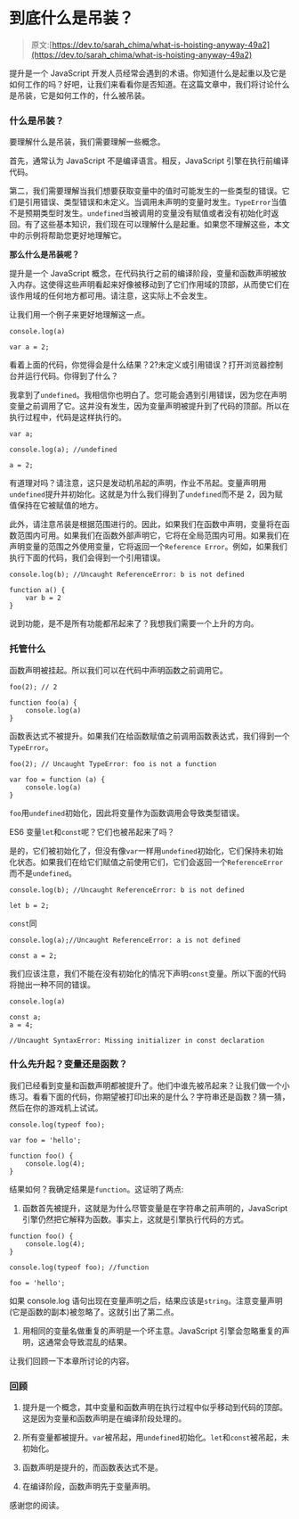 # 到底什么是吊装？

> 原文:[https://dev.to/sarah_chima/what-is-hoisting-anyway-49a2](https://dev.to/sarah_chima/what-is-hoisting-anyway-49a2)

提升是一个 JavaScript 开发人员经常会遇到的术语。你知道什么是起重以及它是如何工作的吗？好吧，让我们来看看你是否知道。在这篇文章中，我们将讨论什么是吊装，它是如何工作的，什么被吊装。

### 什么是吊装？

要理解什么是吊装，我们需要理解一些概念。

首先，通常认为 JavaScript 不是编译语言。相反，JavaScript 引擎在执行前编译代码。

第二，我们需要理解当我们想要获取变量中的值时可能发生的一些类型的错误。它们是引用错误、类型错误和未定义。当调用未声明的变量时发生。`TypeError`当值不是预期类型时发生。`undefined`当被调用的变量没有赋值或者没有初始化时返回。有了这些基本知识，我们现在可以理解什么是起重。如果您不理解这些，本文中的示例将帮助您更好地理解它。

**那么什么是吊装呢？**

提升是一个 JavaScript 概念，在代码执行之前的编译阶段，变量和函数声明被放入内存。这使得这些声明看起来好像被移动到了它们作用域的顶部，从而使它们在该作用域的任何地方都可用。请注意，这实际上不会发生。

让我们用一个例子来更好地理解这一点。

```
console.log(a)

var a = 2; 
```

看着上面的代码，你觉得会是什么结果？2?未定义或引用错误？打开浏览器控制台并运行代码。你得到了什么？

我拿到了`undefined`。我相信你也明白了。您可能会遇到引用错误，因为您在声明变量之前调用了它。这并没有发生，因为变量声明被提升到了代码的顶部。所以在执行过程中，代码是这样执行的。

```
var a;

console.log(a); //undefined

a = 2; 
```

有道理对吗？请注意，这只是发动机吊起的声明，作业不吊起。变量声明用`undefined`提升并初始化。这就是为什么我们得到了`undefined`而不是 2，因为赋值保持在它被赋值的地方。

此外，请注意吊装是根据范围进行的。因此，如果我们在函数中声明，变量将在函数范围内可用。如果我们在函数外部声明它，它将在全局范围内可用。如果我们在声明变量的范围之外使用变量，它将返回一个`Reference Error`。例如，如果我们执行下面的代码，我们会得到一个引用错误。

```
console.log(b); //Uncaught ReferenceError: b is not defined

function a() {
    var b = 2
} 
```

说到功能，是不是所有功能都吊起来了？我想我们需要一个上升的方向。

### 托管什么

函数声明被挂起。所以我们可以在代码中声明函数之前调用它。

```
foo(2); // 2

function foo(a) {
    console.log(a)
} 
```

函数表达式不被提升。如果我们在给函数赋值之前调用函数表达式，我们得到一个`TypeError`。

```
foo(2); // Uncaught TypeError: foo is not a function

var foo = function (a) {
    console.log(a)
} 
```

`foo`用`undefined`初始化，因此将变量作为函数调用会导致类型错误。

ES6 变量`let`和`const`呢？它们也被吊起来了吗？

是的，它们被初始化了，但没有像`var`一样用`undefined`初始化，它们保持未初始化状态。如果我们在给它们赋值之前使用它们，它们会返回一个`ReferenceError`而不是`undefined`。

```
console.log(b); //Uncaught ReferenceError: b is not defined

let b = 2; 
```

`const`同

```
console.log(a);//Uncaught ReferenceError: a is not defined

const a = 2; 
```

我们应该注意，我们不能在没有初始化的情况下声明`const`变量。所以下面的代码将抛出一种不同的错误。

```
console.log(a)

const a;
a = 4;

//Uncaught SyntaxError: Missing initializer in const declaration 
```

### 什么先升起？变量还是函数？

我们已经看到变量和函数声明都被提升了。他们中谁先被吊起来？让我们做一个小练习。看看下面的代码，你期望被打印出来的是什么？字符串还是函数？猜一猜，然后在你的游戏机上试试。

```
console.log(typeof foo);

var foo = 'hello';

function foo() {
    console.log(4);
} 
```

结果如何？我确定结果是`function`。这证明了两点:

1.  函数首先被提升，这就是为什么尽管变量是在字符串之前声明的，JavaScript 引擎仍然把它解释为函数。事实上，这就是引擎执行代码的方式。

```
function foo() {
    console.log(4);
}

console.log(typeof foo); //function

foo = 'hello'; 
```

如果 console.log 语句出现在变量声明之后，结果应该是`string`。注意变量声明(它是函数的副本)被忽略了。这就引出了第二点。

1.  用相同的变量名做重复的声明是一个坏主意。JavaScript 引擎会忽略重复的声明，这通常会导致混乱的结果。

让我们回顾一下本章所讨论的内容。

### 回顾

1.  提升是一个概念，其中变量和函数声明在执行过程中似乎移动到代码的顶部。这是因为变量和函数声明是在编译阶段处理的。

2.  所有变量都被提升。`var`被吊起，用`undefined`初始化。`let`和`const`被吊起，未初始化。

3.  函数声明是提升的，而函数表达式不是。

4.  在编译阶段，函数声明先于变量声明。

感谢您的阅读。